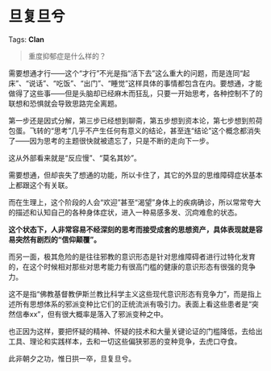 # 旦复旦兮

Tags: **Clan**

> 重度抑郁症是什么样的？



需要想通才行——这个“才行”不光是指“活下去”这么重大的问题，而是连同“起床”、“说话”、“吃饭”、“出门”、“睡觉”这样具体的事情都包含在内。要想通，才能做得了这些事——但是头脑却已经麻木而狂乱，只要一开始思考，各种控制不了的联想和恐惧就会导致思路完全离题。

第一步还是因式分解，第三步已经想到聊斋，第五步想到资本论，第七步想到煎荷包蛋。飞转的“思考”几乎不产生任何有意义的结论，甚至连“结论”这个概念都消失了——因为思考的主题很快就被遗忘了，只是不断的走向下一步。

这从外部看来就是“反应慢”、“莫名其妙”。

需要想通，但却丧失了想通的功能，所以卡住了，其它的外显的思维障碍症状基本上都跟这个有关联。

而在生理上，这个阶段的人会“欢迎”甚至“渴望”身体上的疾病确诊，所以常常夸大的描述和认知自己的各种身体症状，进入一种易感多发、沉疴难愈的状态。

**这个状态下，人非常容易不经深刻的思考而接受成套的思想资产，具体表现就是容易突然有剧烈的“信仰颠覆”。**

而另一面，极其危险的是往往邪教的意识形态是针对思维障碍者进行过特化发育的，在这个时候相对那些对思考能力有很高门槛的健康的意识形态有很强的竞争力。

这不是指“佛教基督教伊斯兰教比科学主义这些现代意识形态有竞争力”，而是指上述所有思想体系的邪派变种比它们的正统流派有吸引力。表面上看这些患者是“突然信奉xx”，但有很大概率是落入了邪派变种之中。

也正因为这样，要把怀疑的精神、怀疑的技术和大量关键论证的门槛降低，去给出工具、理论和实践样本，去和一切这些偏狭邪恶的变种竞争，去虎口夺食。

此非朝夕之功，惟日拱一卒，旦复旦兮。



